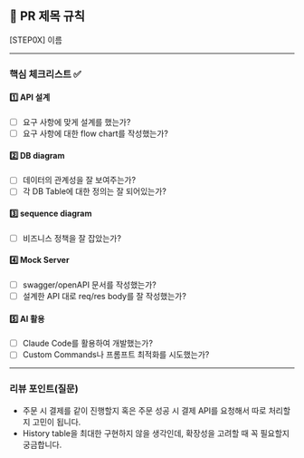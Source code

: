 ## :pushpin: PR 제목 규칙

[STEP0X] 이름

---

### **핵심 체크리스트** :white_check_mark:

#### :one: API 설계

- [ ] 요구 사항에 맞게 설계를 했는가?
- [ ] 요구 사항에 대한 flow chart를 작성했는가?

#### :two: DB diagram

- [ ] 데이터의 관계성을 잘 보여주는가?
- [ ] 각 DB Table에 대한 정의는 잘 되어있는가?

#### :three: sequence diagram

- [ ] 비즈니스 정책을 잘 잡았는가?

#### :four: Mock Server

- [ ] swagger/openAPI 문서를 작성했는가?
- [ ] 설계한 API 대로 req/res body를 잘 작성했는가? 

#### :five: AI 활용

- [ ] Claude Code를 활용하여 개발했는가?
- [ ] Custom Commands나 프롬프트 최적화를 시도했는가?

---

### **리뷰 포인트(질문)**

- 주문 시 결제를 같이 진행할지 혹은 주문 성공 시 결제 API를 요청해서 따로 처리할지 고민이 됩니다.
- History table을 최대한 구현하지 않을 생각인데, 확장성을 고려할 때 꼭 필요할지 궁금합니다.